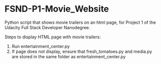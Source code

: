 # FSND-P1-Movie_Website
Python script that shows movie trailers on an html page, for Project 1 of the Udacity Full Stack Developer Nanodegree.

Steps to display HTML page with movie trailers:
1. Run entertainment_center.py
2. If page does not display, ensure that fresh_tomatoes.py and media.py are stored in the same folder as entertainment_center.py
